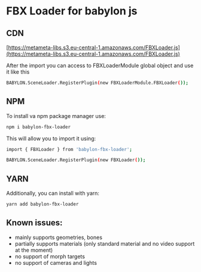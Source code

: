 # FBX Loader for babylon js

## CDN

[https://metameta-libs.s3.eu-central-1.amazonaws.com/FBXLoader.js](https://metameta-libs.s3.eu-central-1.amazonaws.com/FBXLoader.js)

After the import you can access to FBXLoaderModule global object and use it like this

```bash
BABYLON.SceneLoader.RegisterPlugin(new FBXLoaderModule.FBXLoader());
```

## NPM

To install va npm package manager use:

```bash
npm i babylon-fbx-loader
```

This will allow you to import it using:

```bash
import { FBXLoader } from 'babylon-fbx-loader';

BABYLON.SceneLoader.RegisterPlugin(new FBXLoader());
```

## YARN

Additionally, you can install with yarn:

```bash
yarn add babylon-fbx-loader
```

## Known issues:
* mainly supports geometries, bones
* partially supports materials (only standard material and no video support at the moment)
* no support of morph targets
* no support of cameras and lights
